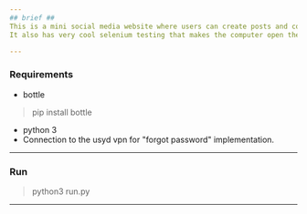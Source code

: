 ```yaml
---  
## brief ## 
This is a mini social media website where users can create posts and comment on them. Uses MVC design with Vanilla HTML, CSS and JavaScript.
It also has very cool selenium testing that makes the computer open the browser and test every functionality.

---  
```

### Requirements ###


- bottle
>pip install bottle  
- python 3  
- Connection to the usyd vpn for "forgot password" implementation.
  
---  
### Run ###  

>python3 run.py

---  
